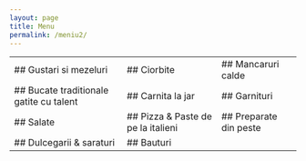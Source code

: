 ```yaml
---
layout: page
title: Menu
permalink: /meniu2/
---
```


<table>
<!-- <colgroup>
<col width="30%" />
<col width="70%" />
</colgroup> -->
<!-- <thead>
<tr class="header">
<th>Field</th>
<th>Description</th>
</tr>
</thead> -->
<tbody>

  <tr>
    <td markdown="span">## Gustari si mezeluri</td>
    <td markdown="span">## Ciorbite</td>
    <td markdown="span">## Mancaruri calde</td>
  </tr>

  <tr>
    <td markdown="span">## Bucate traditionale gatite cu talent</td>
    <td markdown="span">## Carnita la jar</td>
    <td markdown="span">## Garnituri</td>
  </tr>

  <tr>
    <td markdown="span">## Salate</td>
    <td markdown="span">## Pizza & Paste de pe la italieni</td>
    <td markdown="span">## Preparate din peste</td>
  </tr>

  <tr>
    <td markdown="span">## Dulcegarii & saraturi</td>
    <td markdown="span">## Bauturi</td>
    <!-- <td markdown="span">## Preparate din peste</td> -->
  </tr>

</tbody>
</table>